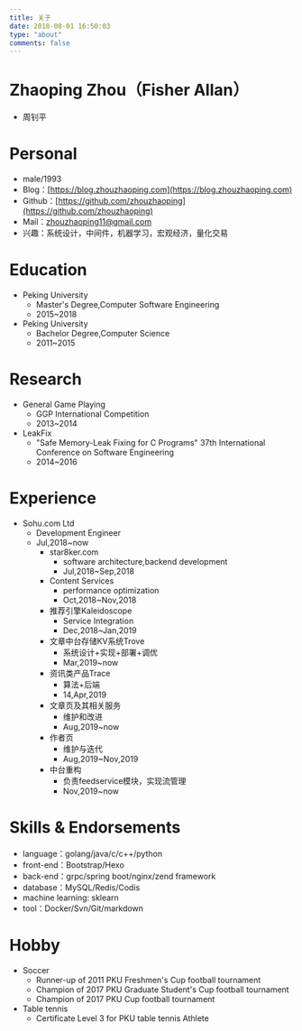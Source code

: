 ```yaml
---
title: 关于
date: 2018-08-01 16:50:03
type: "about"
comments: false
---
```

# Zhaoping Zhou（Fisher Allan）
 - 周钊平

# Personal
 - male/1993 
 - Blog：[https://blog.zhouzhaoping.com](https://blog.zhouzhaoping.com)
 - Github：[https://github.com/zhouzhaoping](https://github.com/zhouzhaoping)
 - Mail：[zhouzhaoping11@gmail.com](mailto:zhouzhaoping11@gmail.com)
 - 兴趣：系统设计，中间件，机器学习，宏观经济，量化交易
 
# Education
- Peking University
    - Master's Degree,Computer Software Engineering
    - 2015~2018
- Peking University
    - Bachelor Degree,Computer Science
    - 2011~2015

# Research
- General Game Playing
    - GGP International Competition
    - 2013~2014
- LeakFix 
    - "Safe Memory-Leak Fixing for C Programs" 37th International Conference on Software Engineering
    - 2014~2016
    
# Experience
- Sohu.com Ltd
    - Development Engineer
    - Jul,2018~now
        - star8ker.com
            - software architecture,backend development
            - Jul,2018~Sep,2018
        - Content Services
            - performance optimization
            - Oct,2018~Nov,2018
        - 推荐引擎Kaleidoscope
            - Service Integration
            - Dec,2018~Jan,2019
        - 文章中台存储KV系统Trove
            - 系统设计+实现+部署+调优
            - Mar,2019~now
        - 资讯类产品Trace
            - 算法+后端
            - 14,Apr,2019
        - 文章页及其相关服务
            - 维护和改进
            - Aug,2019~now
        - 作者页
            - 维护与迭代
            - Aug,2019~Nov,2019
        - 中台重构
            - 负责feedservice模块，实现流管理
            - Nov,2019~now
 
# Skills & Endorsements
- language：golang/java/c/c++/python
- front-end：Bootstrap/Hexo
- back-end：grpc/spring boot/nginx/zend framework
- database：MySQL/Redis/Codis
- machine learning: sklearn
- tool：Docker/Svn/Git/markdown

# Hobby
- Soccer
    - Runner-up of 2011 PKU Freshmen's Cup football tournament
    - Champion of 2017 PKU Graduate Student's Cup football tournament
    - Champion of 2017 PKU Cup football tournament
- Table tennis
    - Certificate Level 3 for PKU table tennis Athlete
